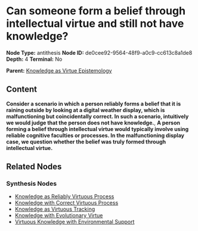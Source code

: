 # Can someone form a belief through intellectual virtue and still not have knowledge?

**Node Type:** antithesis
**Node ID:** de0cee92-9564-48f9-a0c9-cc613c8a1de8
**Depth:** 4
**Terminal:** No

**Parent:** [Knowledge as Virtue Epistemology](knowledge-as-virtue-epistemology-synthesis-c1141538-2203-4c37-b894-d418f3e6d1ac.md)

## Content

**Consider a scenario in which a person reliably forms a belief that it is raining outside by looking at a digital weather display, which is malfunctioning but coincidentally correct. In such a scenario, intuitively we would judge that the person does not have knowledge.**, **A person forming a belief through intellectual virtue would typically involve using reliable cognitive faculties or processes. In the malfunctioning display case, we question whether the belief was truly formed through intellectual virtue.**

## Related Nodes

### Synthesis Nodes

- [Knowledge as Reliably Virtuous Process](knowledge-as-reliably-virtuous-process-synthesis-3f747c25-7510-4974-b945-3eaff8af8b85.md)
- [Knowledge with Correct Virtuous Process](knowledge-with-correct-virtuous-process-synthesis-f168df62-aa3b-49b9-832d-d9e69b0e7fff.md)
- [Knowledge as Virtuous Tracking](knowledge-as-virtuous-tracking-synthesis-0f5d3b41-78ee-4d83-be80-3b25e47e4f06.md)
- [Knowledge with Evolutionary Virtue](knowledge-with-evolutionary-virtue-synthesis-63bf6f8f-751c-4951-87b2-d0d7bed88529.md)
- [Virtuous Knowledge with Environmental Support](virtuous-knowledge-with-environmental-support-synthesis-ca605d46-4a54-4330-ade5-4af735a24a50.md)
